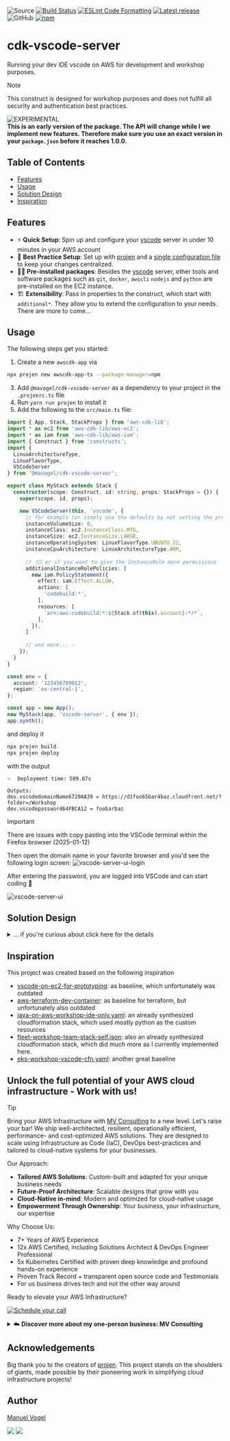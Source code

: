 ![Source](https://img.shields.io/github/stars/MV-Consulting/cdk-vscode-server?logo=github&label=GitHub%20Stars)
[![Build Status](https://github.com/MV-Consulting/cdk-vscode-server/actions/workflows/build.yml/badge.svg)](https://github.com/MV-Consulting/cdk-vscode-server/actions/workflows/build.yml)
[![ESLint Code Formatting](https://img.shields.io/badge/code_style-eslint-brightgreen.svg)](https://eslint.org)
[![Latest release](https://img.shields.io/github/release/MV-Consulting/cdk-vscode-server.svg)](https://github.com/MV-Consulting/cdk-vscode-server/releases)
![GitHub](https://img.shields.io/github/license/MV-Consulting/cdk-vscode-server)
[![npm](https://img.shields.io/npm/dt/@mavogel/cdk-vscode-server?label=npm&color=orange)](https://www.npmjs.com/package/@mavogel/cdk-vscode-server)

# cdk-vscode-server

Running your dev IDE vscode on AWS for development and workshop purposes.

> [!Note]
> This construct is designed for workshop purposes and does not fulfill all security and authentication best practices.

![EXPERIMENTAL](https://img.shields.io/badge/stability-experimantal-orange?style=for-the-badge)**<br>This is an early version of the package. The API will change while I
we implement new features. Therefore make sure you use an exact version in your `package.json` before it reaches 1.0.0.**

## Table of Contents

- [Features](#features)
- [Usage](#usage)
- [Solution Design](#solution-design)
- [Inspiration](#inspiration)

## Features

- ⚡ **Quick Setup**: Spin up and configure your [vscode](https://code.visualstudio.com/) server in under 10 minutes in your AWS account
- 📏 **Best Practice Setup**: Set up with [projen](https://projen.io/) and a [single configuration file](./.projenrc.ts) to keep your changes centralized.
- 🤹‍♂️ **Pre-installed packages**: Besides the [vscode](https://code.visualstudio.com/) server, other tools and software packages such as `git`, `docker`, `awscli` `nodejs` and `python` are pre-installed on the EC2 instance.
- 🏗️ **Extensibility**: Pass in properties to the construct, which start with `additional*`. They allow you to extend the configuration to your needs. There are more to come...

## Usage
The following steps get you started:

1. Create a new `awscdk-app` via
```bash
npx projen new awscdk-app-ts --package-manager=npm
```
3. Add `@mavogel/cdk-vscode-server` as a dependency to your project in the `.projenrc.ts` file
4. Run `yarn run projen` to install it
5. Add the following to the `src/main.ts` file:
```ts
import { App, Stack, StackProps } from 'aws-cdk-lib';
import * as ec2 from 'aws-cdk-lib/aws-ec2';
import * as iam from 'aws-cdk-lib/aws-iam';
import { Construct } from 'constructs';
import { 
  LinuxArchitectureType, 
  LinuxFlavorType, 
  VSCodeServer
} from '@mavogel/cdk-vscode-server';

export class MyStack extends Stack {
  constructor(scope: Construct, id: string, props: StackProps = {}) {
    super(scope, id, props);

    new VSCodeServer(this, 'vscode', {
      // for example (or simply use the defaults by not setting the properties)
      instanceVolumeSize: 8,
      instanceClass: ec2.InstanceClass.M7G,
      instanceSize: ec2.InstanceSize.LARGE,
      instanceOperatingSystem: LinuxFlavorType.UBUNTU_22,
      instanceCpuArchitecture: LinuxArchitectureType.ARM,
      
      // 👇🏽 or if you want to give the InstanceRole more permissions
      additionalInstanceRolePolicies: [
        new iam.PolicyStatement({
          effect: iam.Effect.ALLOW,
          actions: [
            'codebuild:*',
          ],
          resources: [
            `arn:aws:codebuild:*:${Stack.of(this).account}:*/*`,
          ],
        }),
      ]
      
      // and more... 💡
    });
  }
}

const env = {
  account: '123456789912',
  region: 'eu-central-1',
};

const app = new App();
new MyStack(app, 'vscode-server', { env });
app.synth();
```

and deploy it
```bash
npx projen build
npx projen deploy
```

with the output
```console
✨  Deployment time: 509.87s

Outputs:
dev.vscodedomainName6729AA39 = https://d1foo65bar4baz.cloudfront.net/?folder=/Workshop
dev.vscodepassword64FBCA12 = foobarbaz
```

> [!Important]
> There are issues with copy pasting into the VSCode terminal within the Firefox browser (2025-01-12)

Then open the domain name in your favorite browser and you'd see the following login screen:
![vscode-server-ui-login](docs/img/vscode-server-ui-login-min.png)

After entering the password, you are logged into VSCode and can start coding :tada:

![vscode-server-ui](docs/img/vscode-server-ui-min.png)

## Solution Design

<details>
  <summary>... if you're curious about click here for the details</summary>

![vscode-server-solution-design](docs/img/vscode-server.drawio-min.png)

</details>

## Inspiration
This project was created based on the following inspiration

- [vscode-on-ec2-for-prototyping](https://github.com/aws-samples/vscode-on-ec2-for-prototyping): as baseline, which unfortunately was outdated
- [aws-terraform-dev-container](https://github.com/awslabs/aws-terraform-dev-container): as baseline for terraform, but unfortunately also outdated
- [java-on-aws-workshop-ide-only.yaml](https://github.com/aws-samples/java-on-aws/blob/main/labs/unicorn-store/infrastructure/cfn/java-on-aws-workshop-ide-only.yaml): an already synthesized cloudformation stack, which used mostly python as the custom resources
- [fleet-workshop-team-stack-self.json](https://static.us-east-1.prod.workshops.aws/public/cc4aa67e-5b7a-4df1-abf7-c42502899a25/assets/fleet-workshop-team-stack-self.json): also an already synthesized cloudformation stack, which did much more as I currently implemented here. 
- [eks-workshop-vscode-cfn.yaml](https://github.com/aws-samples/eks-workshop-v2/blob/main/lab/cfn/eks-workshop-vscode-cfn.yaml): another great baseline

## Unlock the full potential of your AWS cloud infrastructure - Work with us!

> [!TIP]
> Bring your AWS Infrastructure with [MV Consulting](https://manuel-vogel.de/) to a new level. Let's raise your bar! We ship well-architected, resilient, operationally efficient, performance- and cost-optimized AWS solutions. They are designed to scale using Infrastructure as Code (IaC), DevOps best-practices and tailored to cloud-native systems for your businesses.
>
> Our Approach:
>
> - **Tailored AWS Solutions**: Custom-built and adapted for your unique business needs
> - **Future-Proof Architecture**: Scalable designs that grow with you
> - **Cloud-Native in-mind**: Modern and optimized for cloud-native usage
> - **Empowerment Through Ownership**: Your business, your infrastructure, our expertise
>
> Why Choose Us:
> - 7+ Years of AWS Experience
> - 12x AWS Certified, including Solutions Architect & DevOps Engineer Professional
> - 5x Kubernetes Certified with proven deep knowledge and profound hands-on experience
> - Proven Track Record + transparent open source code and Testimonials
> - For us business drives tech and not the other way around
>
> Ready to elevate your AWS Infrastructure?
>
> <a href="https://manuel-vogel.de/contact"><img alt="Schedule your call" src="https://img.shields.io/badge/schedule%20your%20call-success.svg?style=for-the-badge"/></a>
> <details><summary>☁️ <strong>Discover more about my one-person business: MV Consulting</strong></summary>
>
> <br/>
>
> Hi, I'm Manuel – AWS expert and founder of [MV Consulting](https://manuel-vogel.de). With over a decade of hands-on experience, I specialized myself in deploying well-architected, highly scalable and cost-effective AWS Solutions using Infrastructure as Code (IaC).
>
> #### When you work with me, you're getting a package deal of expertise and personalized service:
>
> - **AWS IaC Proficiency**: I bring deep AWS CDK and [terraform](https://www.terraform.io/) knowledge to the table, ensuring your infrastructure is not just maintainable and scalable, but also fully automated.
> - **AWS Certified**: [Equipped with 12 AWS Certifications](https://www.credly.com/users/manuel-vogel/badges), including Solutions Architect & DevOps Engineer Professional, to ensure best practices across diverse cloud scenarios.
> - **Direct Access**: You work with me, not a team of managers. Expect quick decisions and high-quality work.
> - **Tailored Solutions**: Understanding that no two businesses are alike, I Custom-fit cloud infrastructure for your unique needs.
> - **Cost-Effective**: I'll optimize your AWS spending without cutting corners on performance or security.
> - **Seamless CI/CD**: I'll set up smooth CI/CD processes using GitHub Actions or Gitlab CI, making changes a breeze through Pull Requests.
>
> *My mission is clear: I'll free you from infrastructure and automation headaches so you can focus on what truly matters – your core business.*
>
> Ready to unlock the full potential of the AWS Cloud?
>
> <a href="https://manuel-vogel.de/contact"><img alt="Schedule your call" src="https://img.shields.io/badge/schedule%20your%20call-success.svg?style=for-the-badge"/></a>
> </details>

## Acknowledgements

Big thank you to the creators of [projen](https://github.com/projen/projen). This project stands on the shoulders of giants, made possible by their pioneering work in simplifying cloud infrastructure projects!

## Author

[Manuel Vogel](https://manuel-vogel.de/about/)

[![](https://img.shields.io/badge/LinkedIn-0077B5?style=for-the-badge&logo=linkedin&logoColor=white)](https://www.linkedin.com/in/manuel-vogel)
[![](https://img.shields.io/badge/GitHub-2b3137?style=for-the-badge&logo=github&logoColor=white)](https://github.com/mavogel)